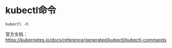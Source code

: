 # kubectl命令

```
kubectl -h
```

官方文档： https://kubernetes.io/docs/reference/generated/kubectl/kubectl-commands

